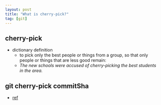 ```yaml
---
layout: post
title: "What is cherry-pick?"
tag: [git]
---
```



## cherry-pick

- dictionary definition
  - to pick only the best people or things from a group, so that only people or things that are less good remain:
  - *The new schools were accused of cherry-picking the best students in the area.*

## git cherry-pick commitSha

- [ref](https://www.atlassian.com/git/tutorials/cherry-pick)
